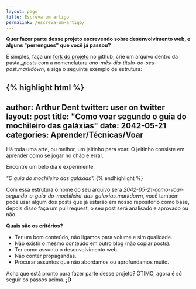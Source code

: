 ```yaml
---
layout: page
title: Escreva um artigo
permalink: /escreva-um-artigo/
---
```

<b>Quer fazer parte desse projeto escrevendo sobre desenvolvimento web, e alguns "perrengues" que você já passou?</b>

É simples, faça um [fork do projeto][fork] no github, crie um arquivo dentro da pasta <i>_posts</i> com a nomenclatura <i>ano-mês-dia-título-do-seu-post.markdown</i>, e siga o seguinte exemplo de estrutura:

{% highlight html %}
---
author: Arthur Dent
twitter: user on twitter
layout: post
title:  "Como voar segundo o guia do mochileiro das galáxias"
date:   2042-05-21
categories: Aprender/Técnicas/Voar
---
Há toda uma arte, ou melhor, um jeitinho para voar.
O jeitinho consiste em aprender como se jogar no chão e errar.

Encontre um belo dia e experimente.

<i>"O guia do mochileiro das galáxias".</i>
{% endhighlight %}

Com essa estrutura o nome do seu arquivo sera <i>2042-05-21-como-voar-segundo-o-guia-do-mochileiro-das-galaxias.markdown</i>, você também pode usar algum dos posts que já estarão em nosso repositório como base, depois disso faça um pull request, o seu post será analisado e aprovado ou não.

<b>Quais são os critérios?</b> 

<ul>
	<li>Ter um bom conteúdo, não ligamos para volume e sim qualidade.</li>
	<li>Não existir o mesmo conteúdo em outro blog (não copiar posts).</li>
	<li>Ter como assunto o desenvolvimento web.</li>
	<li>Não conter propagandas.</li>
	<li>Procurar assuntos que não abordamos ou aprofundamos muito.</li>
</ul>

Acha que está pronto para fazer parte desse projeto? ÓTIMO, agora é só seguir os passos acima. <b>;D</b>

<!-- Links -->
[fork]: https://github.com/debugtrue/debugtrue.com.br